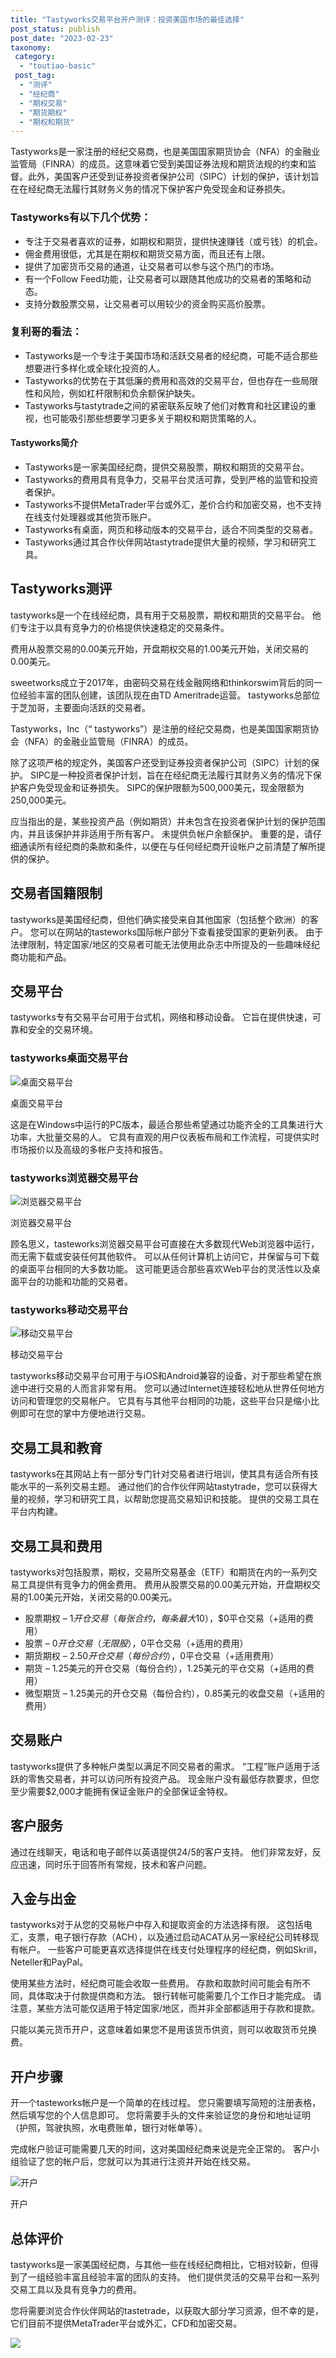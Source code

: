 ```yaml
---
title: "Tastyworks交易平台开户测评：投资美国市场的最佳选择"
post_status: publish
post_date: "2023-02-23"
taxonomy:
 category: 
  - "toutiao-basic"
 post_tag: 
  - "测评"
  - "经纪商"
  - "期权交易"
  - "期货期权"
  - "期权和期货"
---
```


Tastyworks是一家注册的经纪交易商，也是美国国家期货协会（NFA）的金融业监管局（FINRA）的成员。这意味着它受到美国证券法规和期货法规的约束和监督。此外，美国客户还受到证券投资者保护公司（SIPC）计划的保护，该计划旨在在经纪商无法履行其财务义务的情况下保护客户免受现金和证券损失。

### Tastyworks有以下几个优势：

-  专注于交易者喜欢的证券，如期权和期货，提供快速赚钱（或亏钱）的机会。
-  佣金费用很低，尤其是在期权和期货交易方面，而且还有上限。
-  提供了加密货币交易的通道，让交易者可以参与这个热门的市场。
-  有一个Follow Feed功能，让交易者可以跟随其他成功的交易者的策略和动态。
-  支持分数股票交易，让交易者可以用较少的资金购买高价股票。

### 复利哥的看法：
-  Tastyworks是一个专注于美国市场和活跃交易者的经纪商，可能不适合那些想要进行多样化或全球化投资的人。
-  Tastyworks的优势在于其低廉的费用和高效的交易平台，但也存在一些局限性和风险，例如杠杆限制和负余额保护缺失。
-  Tastyworks与tastytrade之间的紧密联系反映了他们对教育和社区建设的重视，也可能吸引那些想要学习更多关于期权和期货策略的人。

#### Tastyworks简介
-  Tastyworks是一家美国经纪商，提供交易股票，期权和期货的交易平台。
-  Tastyworks的费用具有竞争力，交易平台灵活可靠，受到严格的监管和投资者保护。
-  Tastyworks不提供MetaTrader平台或外汇，差价合约和加密交易，也不支持在线支付处理器或其他货币账户。
-  Tastyworks有桌面，网页和移动版本的交易平台，适合不同类型的交易者。
-  Tastyworks通过其合作伙伴网站tastytrade提供大量的视频，学习和研究工具。

## Tastyworks测评

tastyworks是一个在线经纪商，具有用于交易股票，期权和期货的交易平台。 他们专注于以具有竞争力的价格提供快速稳定的交易条件。

费用从股票交易的0.00美元开始，开盘期权交易的1.00美元开始，关闭交易的0.00美元。

sweetworks成立于2017年，由密码交易在线金融网络和thinkorswim背后的同一位经验丰富的团队创建，该团队现在由TD Ameritrade运营。 tastyworks总部位于芝加哥，主要面向活跃的交易者。

Tastyworks，Inc（“ tastyworks”）是注册的经纪交易商，也是美国国家期货协会（NFA）的金融业监管局（FINRA）的成员。

除了这项严格的规定外，美国客户还受到证券投资者保护公司（SIPC）计划的保护。 SIPC是一种投资者保护计划，旨在在经纪商无法履行其财务义务的情况下保护客户免受现金和证券损失。 SIPC的保护限额为500,000美元，现金限额为250,000美元。

应当指出的是，某些投资产品（例如期货）并未包含在投资者保护计划的保护范围内，并且该保护并非适用于所有客户。 未提供负帐户余额保护。 重要的是，请仔细通读所有经纪商的条款和条件，以便在与任何经纪商开设帐户之前清楚了解所提供的保护。

## 交易者国籍限制

tastyworks是美国经纪商，但他们确实接受来自其他国家（包括整个欧洲）的客户。 您可以在网站的tasteworks国际帐户部分下查看接受国家的更新列表。 由于法律限制，特定国家/地区的交易者可能无法使用此杂志中所提及的一些趣味经纪商功能和产品。

## 交易平台

tastyworks专有交易平台可用于台式机，网络和移动设备。 它旨在提供快速，可靠和安全的交易环境。

### tastyworks桌面交易平台

![桌面交易平台](https://cdn.fendou.la/funstoutiao/2020/10/tastyworks-Desktop-Trading-Platform.png "桌面交易平台")

桌面交易平台

这是在Windows中运行的PC版本，最适合那些希望通过功能齐全的工具集进行大功率，大批量交易的人。 它具有直观的用户仪表板布局和工作流程，可提供实时市场报价以及高级的多帐户支持和报告。

### tastyworks浏览器交易平台

![浏览器交易平台](https://cdn.fendou.la/funstoutiao/2020/10/tastyworks-Browser-Trading-Platform.png "浏览器交易平台")

浏览器交易平台

顾名思义，tasteworks浏览器交易平台可直接在大多数现代Web浏览器中运行，而无需下载或安装任何其他软件。 可以从任何计算机上访问它，并保留与可下载的桌面平台相同的大多数功能。 这可能更适合那些喜欢Web平台的灵活性以及桌面平台的功能和功能的交易者。

### tastyworks移动交易平台

![移动交易平台](https://cdn.fendou.la/funstoutiao/2020/10/tastyworks-Mobile-Trading-Platform.png "移动交易平台")

移动交易平台

tastyworks移动交易平台可用于与iOS和Android兼容的设备，对于那些希望在旅途中进行交易的人而言非常有用。 您可以通过Internet连接轻松地从世界任何地方访问和管理您的交易帐户。 它具有与其他平台相同的功能，这些平台只是缩小比例即可在您的掌中方便地进行交易。

## 交易工具和教育

tastyworks在其网站上有一部分专门针对交易者进行培训，使其具有适合所有技能水平的一系列交易主题。 通过他们的合作伙伴网站tastytrade，您可以获得大量的视频，学习和研究工具，以帮助您提高交易知识和技能。 提供的交易工具在平台内构建。

## 交易工具和费用

tastyworks对包括股票，期权，交易所交易基金（ETF）和期货在内的一系列交易工具提供有竞争力的佣金费用。 费用从股票交易的0.00美元开始，开盘期权交易的1.00美元开始，关闭交易的0.00美元。
- 股票期权 – $1开仓交易（每张合约，每条最大$10），$0平仓交易（+适用的费用）
- 股票 – $0开仓交易（无限股），$0平仓交易（+适用的费用）
- 期货期权 – $2.50开仓交易（每份合约），$0平仓交易（+适用费用）
- 期货 – 1.25美元的开仓交易（每份合约），1.25美元的平仓交易（+适用的费用）
- 微型期货 – 1.25美元的开仓交易（每份合约），0.85美元的收盘交易（+适用的费用）

## 交易账户

tastyworks提供了多种帐户类型以满足不同交易者的需求。 “工程”账户适用于活跃的零售交易者，并可以访问所有投资产品。 现金账户没有最低存款要求，但您至少需要$2,000才能拥有保证金账户的全部保证金特权。

## 客户服务

通过在线聊天，电话和电子邮件以英语提供24/5的客户支持。 他们非常友好，反应迅速，同时乐于回答所有常规，技术和客户问题。

## 入金与出金

tastyworks对于从您的交易帐户中存入和提取资金的方法选择有限。 这包括电汇，支票，电子银行存款（ACH），以及通过启动ACAT从另一家经纪公司转移现有帐户。 一些客户可能更喜欢选择提供在线支付处理程序的经纪商，例如Skrill，Neteller和PayPal。

使用某些方法时，经纪商可能会收取一些费用。 存款和取款时间可能会有所不同，具体取决于付款提供商和方法。 银行转帐可能需要几个工作日才能完成。 请注意，某些方法可能仅适用于特定国家/地区，而并非全部都适用于存款和提款。

只能以美元货币开户，这意味着如果您不是用该货币供资，则可以收取货币兑换费。

## 开户步骤

开一个tasteworks帐户是一个简单的在线过程。 您只需要填写简短的注册表格，然后填写您的个​​人信息即可。 您将需要手头的文件来验证您的身份和地址证明（护照，驾驶执照，水电费账单，银行对帐单等）。

完成帐户验证可能需要几天的时间，这对美国经纪商来说是完全正常的。 客户小组验证了您的帐户后，您就可以为其进行注资并开始在线交易。

![开户](https://cdn.fendou.la/funstoutiao/2020/10/tastyworks-Account-Opening.png "开户")

开户

## 总体评价

tastyworks是一家美国经纪商，与其他一些在线经纪商相比，它相对较新，但得到了一组经验丰富且经验丰富的团队的支持。 他们提供灵活的交易平台和一系列交易工具以及具有竞争力的费用。

您将需要浏览合作伙伴网站的tastetrade，以获取大部分学习资源，但不幸的是，它们目前不提供MetaTrader平台或外汇，CFD和加密交易。

![](https://cdn.fendou.la/funstoutiao/2020/10/tastyworks-Logo.png)
